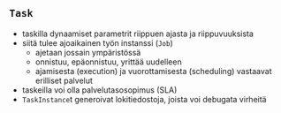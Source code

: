 ## `Task`
* taskilla dynaamiset parametrit riippuen ajasta ja riippuvuuksista
* siitä tulee ajoaikainen työn instanssi (`Job`)
   - ajetaan jossain ympäristössä
   - onnistuu, epäonnistuu, yrittää uudelleen
   - ajamisesta (execution) ja vuorottamisesta (scheduling) vastaavat erilliset palvelut
* taskeilla voi olla palvelutasosopimus (SLA)
* `TaskInstance`t generoivat lokitiedostoja, joista voi debugata virheitä